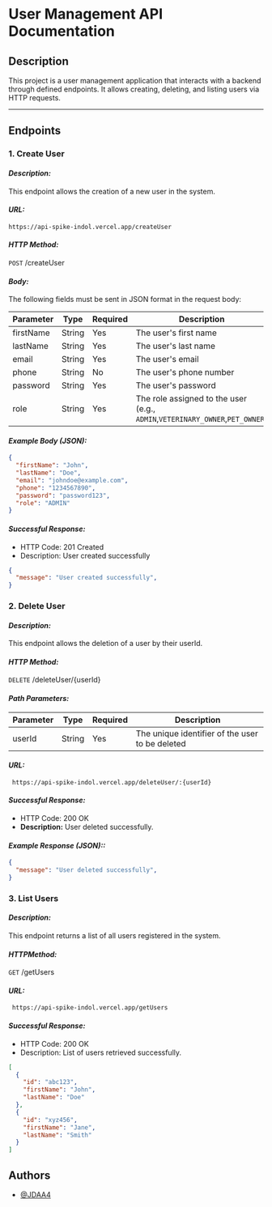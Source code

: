 
#  User Management API Documentation

## Description
This project is a user management application that interacts with a backend through defined endpoints. It allows creating, deleting, and listing users via HTTP requests.

---

## Endpoints

### **1. Create User**
#### *Description:*
This endpoint allows the creation of a new user in the system.

#### *URL:*
``` 
https://api-spike-indol.vercel.app/createUser
```


#### *HTTP Method:*
`POST`  /createUser

#### *Body:*
The following fields must be sent in JSON format in the request body:

| Parameter  | Type   | Required | Description                      |
|------------|--------|----------|----------------------------------|
| firstName  | String | Yes      | The user's first name            |
| lastName   | String | Yes      | The user's last name             |
| email      | String | Yes      | The user's email                 |
| phone      | String | No       | The user's phone number          |
| password   | String | Yes      | The user's password              |
| role       | String | Yes      | The role assigned to the user (e.g., `ADMIN`,`VETERINARY_OWNER`,`PET_OWNER`) |

#### *Example Body (JSON):*
```json
{
  "firstName": "John",
  "lastName": "Doe",
  "email": "johndoe@example.com",
  "phone": "1234567890",
  "password": "password123",
  "role": "ADMIN"
}
```
#### *Successful Response:*

- HTTP Code: 201 Created
- Description: User created successfully
```json
{
  "message": "User created successfully",
}
```
### **2. Delete User**
#### *Description:*
This endpoint allows the deletion of a user by their userId.
#### *HTTP Method:*
`DELETE`   /deleteUser/{userId}
#### *Path Parameters:*
| Parameter  | Type   | Required | Description                      |
|------------|--------|----------|----------------------------------|
| userId  | String | Yes      | The unique identifier of the user to be deleted           |

#### *URL:*
```
 https://api-spike-indol.vercel.app/deleteUser/:{userId}

```
#### *Successful Response:*
- HTTP Code: 200 OK
- **Description:** User deleted successfully.
#### *Example Response (JSON)::*
```json
{
  "message": "User deleted successfully",
}
```
### **3. List Users**
#### *Description:*
This endpoint returns a list of all users registered in the system.
#### *HTTPMethod:*
`GET` /getUsers
#### *URL:*
```
 https://api-spike-indol.vercel.app/getUsers

```
####  *Successful Response:*
- HTTP Code: 200 OK
- Description: List of users retrieved successfully.
```json
[
  {
    "id": "abc123",
    "firstName": "John",
    "lastName": "Doe"
  },
  {
    "id": "xyz456",
    "firstName": "Jane",
    "lastName": "Smith"
  }
]
```
## Authors

- [@JDAA4](https://github.com/JDAA4)
